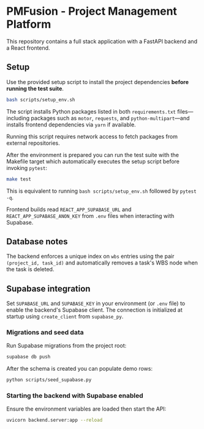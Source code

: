 # PMFusion - Project Management Platform

This repository contains a full stack application with a FastAPI backend and a React frontend.

## Setup

Use the provided setup script to install the project dependencies **before running the test suite**.

```bash
bash scripts/setup_env.sh
```

The script installs Python packages listed in both `requirements.txt` files—including packages such as `motor`, `requests`, and `python-multipart`—and installs frontend dependencies via `yarn` if available.

Running this script requires network access to fetch packages from external repositories.


After the environment is prepared you can run the test suite with the Makefile
target which automatically executes the setup script before invoking `pytest`:

```bash
make test
```

This is equivalent to running `bash scripts/setup_env.sh` followed by
`pytest -q`.

Frontend builds read `REACT_APP_SUPABASE_URL` and `REACT_APP_SUPABASE_ANON_KEY`
from `.env` files when interacting with Supabase.

## Database notes

The backend enforces a unique index on `wbs` entries using the pair
`(project_id, task_id)` and automatically removes a task's WBS node when the
task is deleted.

## Supabase integration

Set `SUPABASE_URL` and `SUPABASE_KEY` in your environment (or `.env` file) to
enable the backend's Supabase client. The connection is initialized at startup
using `create_client` from `supabase_py`.

### Migrations and seed data

Run Supabase migrations from the project root:

```bash
supabase db push
```

After the schema is created you can populate demo rows:

```bash
python scripts/seed_supabase.py
```

### Starting the backend with Supabase enabled

Ensure the environment variables are loaded then start the API:

```bash
uvicorn backend.server:app --reload
```


